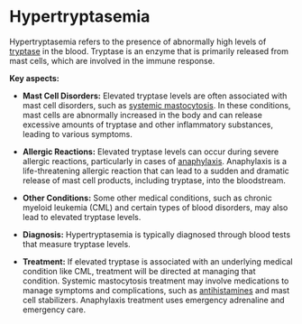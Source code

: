 # Hypertryptasemia

Hypertryptasemia refers to the presence of abnormally high levels of [tryptase](../tryptase/) in the blood. Tryptase is an enzyme that is primarily released from mast cells, which are involved in the immune response.

**Key aspects:**

* **Mast Cell Disorders:** Elevated tryptase levels are often associated with mast cell disorders, such as [systemic mastocytosis](../systemic-mastocytosis/). In these conditions, mast cells are abnormally increased in the body and can release excessive amounts of tryptase and other inflammatory substances, leading to various symptoms.

* **Allergic Reactions:** Elevated tryptase levels can occur during severe allergic reactions, particularly in cases of [anaphylaxis](../anaphylaxis/). Anaphylaxis is a life-threatening allergic reaction that can lead to a sudden and dramatic release of mast cell products, including tryptase, into the bloodstream.

* **Other Conditions:** Some other medical conditions, such as chronic myeloid leukemia (CML) and certain types of blood disorders, may also lead to elevated tryptase levels.

* **Diagnosis:** Hypertryptasemia is typically diagnosed through blood tests that measure tryptase levels.

* **Treatment:** If elevated tryptase is associated with an underlying medical condition like CML, treatment will be directed at managing that condition. Systemic mastocytosis treatment may involve medications to manage symptoms and complications, such as [antihistamines](../antihistamines/) and mast cell stabilizers. Anaphylaxis treatment uses emergency adrenaline and emergency care.
